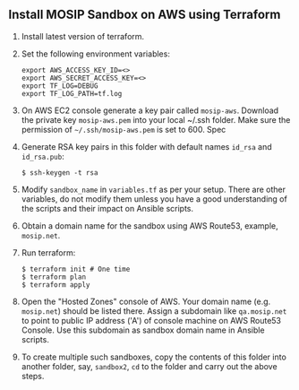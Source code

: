 ## Install MOSIP Sandbox on AWS using Terraform

1. Install latest version of terraform. 

1. Set the following environment variables:
    ```
    export AWS_ACCESS_KEY_ID=<>
    export AWS_SECRET_ACCESS_KEY=<>
    export TF_LOG=DEBUG
    export TF_LOG_PATH=tf.log  
    ```
1. On AWS EC2 console generate a key pair called `mosip-aws`.  Download the private key `mosip-aws.pem` into your local ~/.ssh folder. Make sure the permission of `~/.ssh/mosip-aws.pem` is set to 600.  Spec

1. Generate RSA key pairs in this folder with default names `id_rsa` and `id_rsa.pub`:
    ```
    $ ssh-keygen -t rsa
    ```
1. Modify `sandbox_name` in `variables.tf` as per your setup.  There are other variables, do not modify them unless you have a good understanding of the scripts and their impact on Ansible scripts. 

1. Obtain a domain name for the sandbox using AWS Route53, example, `mosip.net`.   

1. Run terraform:
    ```
    $ terraform init # One time
    $ terraform plan
    $ terraform apply
    ```
1. Open the "Hosted Zones" console of AWS. Your domain name (e.g. `mosip.net`) should be listed there.  Assign a subdomain like `qa.mosip.net` to point to public IP address ('A') of console machine on AWS Route53 Console.  Use this subdomain as sandbox domain name in Ansible scripts.

1. To create multiple such sandboxes, copy the contents of this folder into another folder, say, `sandbox2`, `cd` to the folder and carry out the above steps. 


